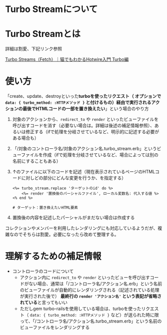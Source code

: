 # Turbo Streamについて

# Turbo Streamとは

詳細は割愛、下記リンク参照

[Turbo Streams（Fetch）｜猫でもわかるHotwire入門 Turbo編](https://zenn.dev/shita1112/books/cat-hotwire-turbo/viewer/turbo-streams-fetch)

# 使い方

「create、update、destroyといった**turboを使ったリクエスト（ オプションで`data: { turbo_method: :HTTPメソッド }` と付けるもの）経由で実行されるアクションの最後でHTMLコードの一部を置き換えたい**」という場合のやり方

1. 対象のアクションから、`redirect_to` や `render` といったビューファイルを呼び出すコードを消す（必要ない場合は。詳細は後述の補足情報参照）、あるいは修正する（ifで処理を分岐させているなど、明示的に記述する必要がある場合も）
2. 「/対象のコントローラ名/対象のアクション名.turbo_stream.erb」というビューファイルを作成（ifで処理を分岐させているなど、場合によっては別の名前にすることもある）
3. ↑のファイルに以下のコードを記述（現在表示されているページのHTMLコードに対しどの部分にどんな変更を行うか、を指定する）

    ```erb
    <%= turbo_stream.replace 'ターゲットのid' do %>
    	<%= render '置換後のパーシャルファイル', ローカル変数名: 代入する値 %>
    <% end %>

    # ターゲット：置き換えたいHTML要素
    ```

4. 置換後の内容を記述したパーシャルがまだない場合は作成する

コレクションやメンバーを利用したレンダリングにも対応しているようだが、複雑なのでそちらは割愛。必要になったら改めて整理する。

# 理解するための補足情報

- コントローラのコードについて
    - アクション内に `redirect_to` や `render` といったビューを呼び出すコードがない場合、通常は「/コントローラ名/アクション名.erb」という名前のビューファイルが自動的にレンダリングされる（記述されている処理が実行された後で）
    **最終行の `render 'アクション名'` という表記が省略されている**と言ってもいい
    - ただしgem turbo-railsを使用している場合は、turboを使ったリクエスト（ `data: { turbo_method: :HTTPメソッド }` など）が送られた時に限って、「/コントローラ名/アクション名.turbo_stream.erb」という名前のビューファイルをレンダリングする